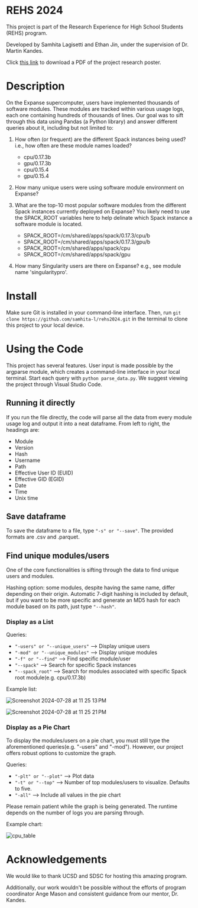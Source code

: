 # REHS 2024
This project is part of the Research Experience for High School Students (REHS) program. 

Developed by Samhita Lagisetti and Ethan Jin, under the supervision of Dr. Martin Kandes.

Click [this link](https://github.com/user-attachments/files/16488524/Ethan.J.Samhita.L.Martin.K.REHS.2024.pdf) to download a PDF of the project research poster.


# Description
On the Expanse supercomputer, users have implemented thousands of software modules. These modules are tracked within various usage logs, each one containing hundreds of thousands of lines. Our goal was to sift through this data using Pandas (a Python library) and answer different queries about it, including but not limited to:

  1. How often (or frequent) are the different Spack instances being used? i.e., how often are these module names loaded?
     - cpu/0.17.3b
     - gpu/0.17.3b
     - cpu/0.15.4
     - gpu/0.15.4
    
  2. How many unique users were using software module environment on Expanse?
  
  3. What are the top-10 most popular software modules from the different Spack instances currently deployed on Expanse? You likely need to use the SPACK_ROOT variables here to help delinate which Spack instance a software module is located.
     - SPACK_ROOT=/cm/shared/apps/spack/0.17.3/cpu/b
     - SPACK_ROOT=/cm/shared/apps/spack/0.17.3/gpu/b
     - SPACK_ROOT=/cm/shared/apps/spack/cpu
     - SPACK_ROOT=/cm/shared/apps/spack/gpu
    
  4. How many Singularity users are there on Expanse? e.g., see module name 'singularitypro'.


# Install
Make sure Git is installed in your command-line interface. Then, run `git clone https://github.com/samhita-l/rehs2024.git` in the terminal to clone this project to your local device. 

# Using the Code
This project has several features. User input is made possible by the argparse module, which creates a command-line interface in your local terminal. Start each query with `python parse_data.py`. We suggest viewing the project through Visual Studio Code.

## Running it directly
If you run the file directly, the code will parse all the data from every module usage log and output it into a neat dataframe. From left to right, the headings are:
  - Module
  - Version
  - Hash
  - Username
  - Path
  - Effective User ID (EUID)
  - Effective GID (EGID)
  - Date
  - Time
  - Unix time
## Save dataframe
To save the dataframe to a file, type `"-s" or "--save"`. The provided formats are .csv and .parquet.
## Find unique modules/users
One of the core functionalities is sifting through the data to find unique users and modules.

Hashing option: some modules, despite having the same name, differ depending on their origin. Automatic 7-digit hashing is included by default, but if you want to be more specific and generate an MD5 hash for each module based on its path, just type `"--hash"`.
### Display as a List
Queries:
  - `"-users" or "--unique_users"` --> Display unique users
  - `"-mod" or "--unique_modules"` --> Display unique modules
  - `"-f" or "--find"` --> Find specific module/user
  - `"--spack"` --> Search for specific Spack instances
  - `"--spack_root"` --> Search for modules associated with specific Spack root module(e.g. cpu/0.17.3b)

Example list:

![Screenshot 2024-07-28 at 11 25 13 PM](https://github.com/user-attachments/assets/e02837ea-0f3b-493b-9cea-223228d3cb72)

![Screenshot 2024-07-28 at 11 25 21 PM](https://github.com/user-attachments/assets/8532a912-941b-4bcf-b03d-4c5de803555c)
### Display as a Pie Chart
To display the modules/users on a pie chart, you must still type the aforementioned queries(e.g. "-users" and "-mod"). However, our project offers robust options to customize the graph.

Queries: 
  - `"-plt" or "--plot"` --> Plot data
  - `"-t" or "--top"` --> Number of top modules/users to visualize. Defaults to five.
  - `"-all"` --> Include all values in the pie chart

Please remain patient while the graph is being generated. The runtime depends on the number of logs you are parsing through.

Example chart:

![cpu_table](https://github.com/user-attachments/assets/97ec0059-fee8-4824-924a-044f448e785c)
# Acknowledgements
We would like to thank UCSD and SDSC for hosting this amazing program. 

Additionally, our work wouldn't be possible without the efforts of program coordinator Ange Mason and consistent guidance from our mentor, Dr. Kandes.

